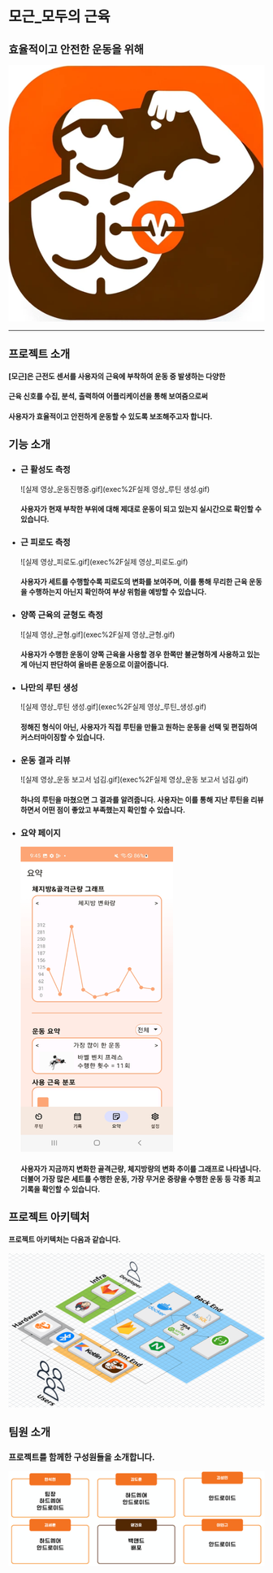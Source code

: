 # 모근_모두의 근육

## 효율적이고 안전한 운동을 위해
![mogen_icon.png](.%2Fexec%2Fmogen_icon.png)

---

## 프로젝트 소개

#### [모근]은 근전도 센서를 사용자의 근육에 부착하여 운동 중 발생하는 다양한
#### 근육 신호를 수집, 분석, 출력하여 어플리케이션을 통해 보여줌으로써
#### 사용자가 효율적이고 안전하게 운동할 수 있도록 보조해주고자 합니다.

## 기능 소개

- ### 근 활성도 측정


    ![실제 영상_운동진행중.gif](exec%2F실제 영상_루틴 생성.gif)
    #### 사용자가 현재 부착한 부위에 대해 제대로 운동이 되고 있는지 실시간으로 확인할 수 있습니다.

- ### 근 피로도 측정

    ![실제 영상_피로도.gif](exec%2F실제 영상_피로도.gif)
    #### 사용자가 세트를 수행할수록 피로도의 변화를 보여주며, 이를 통해 무리한 근육 운동을 수행하는지 아닌지 확인하여 부상 위험을 예방할 수 있습니다.

- ### 양쪽 근육의 균형도 측정
    
    ![실제 영상_균형.gif](exec%2F실제 영상_균형.gif)
    #### 사용자가 수행한 운동이 양쪽 근육을 사용할 경우 한쪽만 불균형하게 사용하고 있는 게 아닌지 판단하여 올바른 운동으로 이끌어줍니다.
    
- ### 나만의 루틴 생성

    ![실제 영상_루틴 생성.gif](exec%2F실제 영상_루틴_생성.gif)
    #### 정해진 형식이 아닌, 사용자가 직접 루틴을 만들고 원하는 운동을 선택 및 편집하여 커스터마이징할 수 있습니다.

- ### 운동 결과 리뷰

    ![실제 영상_운동 보고서 넘김.gif](exec%2F실제 영상_운동 보고서 넘김.gif)
    #### 하나의 루틴을 마쳤으면 그 결과를 알려줍니다. 사용자는 이를 통해 지난 루틴을 리뷰하면서 어떤 점이 좋았고 부족했는지 확인할 수 있습니다.

- ### 요약 페이지

    <img src="exec\summary_page.jpg" width="300" height="600"/>
  
    #### 사용자가 지금까지 변화한 골격근량, 체지방량의 변화 추이를 그래프로 나타냅니다. 더불어 가장 많은 세트를 수행한 운동, 가장 무거운 중량을 수행한 운동 등 각종 최고 기록을 확인할 수 있습니다. 

## 프로젝트 아키텍처

#### 프로젝트 아키텍처는 다음과 같습니다.

![architecture.png](.%2Fexec%2Farchitecture.png)

## 팀원 소개

### 프로젝트를 함께한 구성원들을 소개합니다.

![team.png](.%2Fexec%2Fteam.png)
